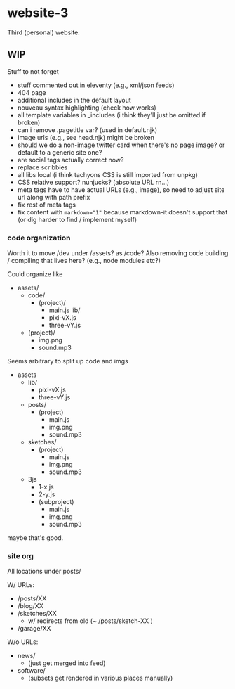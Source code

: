 # website-3

Third (personal) website.

## WIP

Stuff to not forget

- stuff commented out in eleventy (e.g., xml/json feeds)
- 404 page
- additional includes in the default layout
- nouveau syntax highlighting (check how works)
- all template variables in _includes (i think they'll just be omitted if broken)
- can i remove .pagetitle var? (used in default.njk)
- image urls (e.g., see head.njk) might be broken
- should we do a non-image twitter card when there's no page image? or default to a generic site one?
- are social tags actually correct now?
- replace scribbles
- all libs local (i think tachyons CSS is still imported from unpkg)
- CSS relative support? nunjucks? (absolute URL rn...)
- meta tags have to have actual URLs (e.g., image), so need to adjust site url along with path prefix
- fix rest of meta tags
- fix content with `markdown="1"` because markdown-it doesn't support that (or dig harder to find / implement myself)

### code organization

Worth it to move /dev under /assets? as /code?
Also removing code building / compiling that lives here? (e.g., node modules etc?)

Could organize like

- assets/
    - code/
        - (project)/
            - main.js
        lib/
            - pixi-vX.js
            - three-vY.js
    - (project)/
        - img.png
        - sound.mp3

Seems arbitrary to split up code and imgs

- assets
    - lib/
        - pixi-vX.js
        - three-vY.js
    - posts/
        - (project)
            - main.js
            - img.png
            - sound.mp3
    - sketches/
        - (project)
            - main.js
            - img.png
            - sound.mp3
    - 3js
        - 1-x.js
        - 2-y.js
        - (subproject)
            - main.js
            - img.png
            - sound.mp3

maybe that's good.

### site org

All locations under posts/

W/ URLs:
- /posts/XX
- /blog/XX
- /sketches/XX
    - w/ redirects from old (~ /posts/sketch-XX )
- /garage/XX

W/o URLs:
- news/
    - (just get merged into feed)
- software/
    - (subsets get rendered in various places manually)
